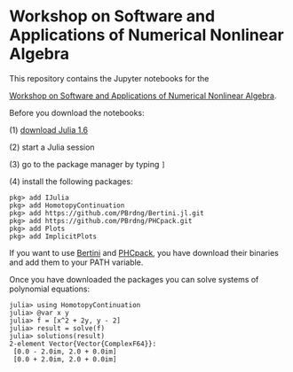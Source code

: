 # Workshop on Software and Applications of Numerical Nonlinear Algebra

This repository contains the Jupyter notebooks for the

  [Workshop on Software and Applications of Numerical Nonlinear Algebra](https://www.mis.mpg.de/calendar/conferences/2021/sanna2021.html).

Before you download the notebooks:

(1) [download Julia 1.6](https://julialang.org/downloads/)

(2) start a Julia session

(3) go to the package manager by typing `]`

(4) install the following packages:

```julia-repl
pkg> add IJulia
pkg> add HomotopyContinuation
pkg> add https://github.com/PBrdng/Bertini.jl.git
pkg> add https://github.com/PBrdng/PHCpack.git
pkg> add Plots
pkg> add ImplicitPlots
```

If you want to use [Bertini](https://bertini.nd.edu) and [PHCpack](http://homepages.math.uic.edu/~jan/PHCpack/phcpack.html), you have download their binaries and add them to your PATH variable.

Once you have downloaded the packages you can solve systems of polynomial equations:
```julia-repl
julia> using HomotopyContinuation
julia> @var x y
julia> f = [x^2 + 2y, y - 2]
julia> result = solve(f)
julia> solutions(result)
2-element Vector{Vector{ComplexF64}}:
 [0.0 - 2.0im, 2.0 + 0.0im]
 [0.0 + 2.0im, 2.0 + 0.0im]
```
